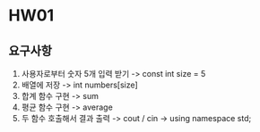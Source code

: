# HW01

## 요구사항
1. 사용자로부터 숫자 5개 입력 받기  -> const int size = 5
2. 배열에 저장  -> int numbers[size]
3. 합계 함수 구현  -> sum
4. 평균 함수 구현  -> average
5. 두 함수 호출해서 결과 출력  -> cout / cin -> using namespace std;